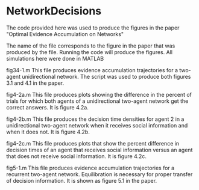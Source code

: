 # NetworkDecisions
The code provided here was used to produce the figures in the paper "Optimal Evidence Accumulation on Networks"

The name of the file corresponds to the figure in the paper that was produced by the file.  Running the code will produce the figures.  All simulations here were done in MATLAB

fig34-1.m
This file produces evidence accumulation trajectories for a two-agent unidirectional network.  The script was used to produce both figures 3.1 and 4.1 in the paper.

fig4-2a.m
This file produces plots showing the difference in the percent of trials for which both agents of a unidirectional two-agent network get the correct answers.  It is figure 4.2a.

fig4-2b.m
This file produces the decision time densities for agent 2 in a unidirectional two-agent network when it receives social information and when it does not.  It is figure 4.2b.

fig4-2c.m
This file produces plots that show the percent difference in decision times of an agent that receives social information versus an agent that does not receive social information.  It is figure 4.2c. 

fig5-1.m
This file produces evidence accumulation trajectories for a recurrent two-agent network.  Equilibration is necessary for proper transfer of decision information.  It is shown as figure 5.1 in the paper.
